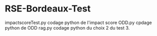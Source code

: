 # RSE-Bordeaux-Test

impactscoreTest.py codage python de l'impact score
ODD.py cpdage python de ODD
rag.py codage python du choix 2 du test 3.
